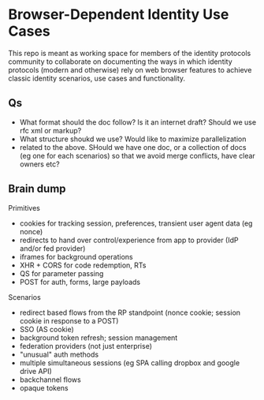 # Browser-Dependent Identity Use Cases 

This repo is meant as working space for members of the identity protocols community to collaborate on documenting the ways in which identity protocols (modern and otherwise) rely on web browser features to achieve classic identity scenarios, use cases and functionality. 

## Qs
- What format should the doc follow? Is it an internet draft? Should we use rfc xml or markup?
- What structure shoukd we use? Would like to maximize parallelization
- related to the above. SHould we have one doc, or a collection of docs (eg one for each scenarios) so that we avoid merge conflicts, have clear owners etc?

## Brain dump

Primitives
- cookies for tracking session, preferences, transient user agent data (eg nonce)
- redirects to hand over control/experience from app to provider (IdP and/or fed provider)
- iframes for background operations
- XHR + CORS for code redemption, RTs
- QS for parameter passing
- POST for auth, forms, large payloads

Scenarios
- redirect based flows from the RP standpoint (nonce cookie; session cookie in response to a POST)
- SSO (AS cookie)
- background token refresh; session management
- federation providers (not just enterprise)
- "unusual" auth methods
- multiple simultaneous sessions (eg SPA calling dropbox and google drive API)
- backchannel flows
- opaque tokens
